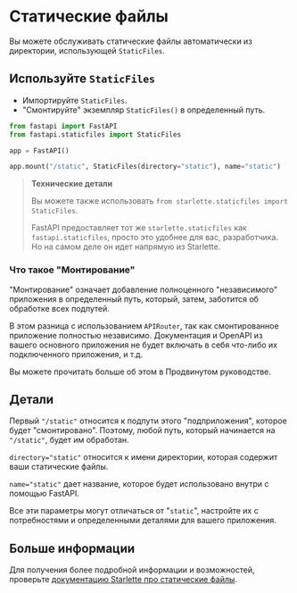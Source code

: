 # Статические файлы

Вы можете обслуживать статические файлы автоматически из директории, использующей `StaticFiles`.

## Используйте `StaticFiles`

* Импортируйте `StaticFiles`.
* "Смонтируйте" экземпляр `StaticFiles()` в определенный путь.

```python
from fastapi import FastAPI
from fastapi.staticfiles import StaticFiles

app = FastAPI()

app.mount("/static", StaticFiles(directory="static"), name="static")
```

> **Технические детали**
> 
> Вы можете также использовать `from starlette.staticfiles import StaticFiles`.
> 
> FastAPI предоставляет тот же `starlette.staticfiles` как `fastapi.staticfiles`, просто это удобнее для вас, разработчика.
> Но на самом деле он идет напрямую из Starlette.

### Что такое "Монтирование"

"Монтирование" означает добавление полноценного "независимого" приложения в определенный путь, который, затем, заботится
об обработке всех подпутей.

В этом разница с использованием `APIRouter`, так как смонтированное приложение полностью независимо. Документация и 
OpenAPI из вашего основного приложения не будет включать в себя что-либо их подключенного приложения, и т.д.

Вы можете прочитать больше об этом в Продвинутом руководстве.

## Детали

Первый `"/static"` относится к подпути этого "подприложения", которое будет "смонтировано". Поэтому, любой путь, который 
начинается на `"/static"`, будет им обработан.

`directory="static"` относится к имени директории, которая содержит ваши статические файлы.

`name="static"` дает название, которое будет использовано внутри с помощью FastAPI.

Все эти параметры могут отличаться от "`static`", настройте их с потребностями и определенными деталями для вашего 
приложения.

## Больше информации

Для получения более подробной информации и возможностей, проверьте 
[документацию Starlette про статические файлы](https://www.starlette.io/staticfiles/). 